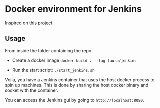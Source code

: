 # Docker environment for Jenkins

Inspired on [this project](https://github.com/shazChaudhry/docker-jenkins).

## Usage
From inside the folder containing the repo:
- Create a docker image
`docker build . --tag laura/jenkins`

- Run the start script:
`./start_jenkins.sh`

Voila, you have a Jenkins container that uses the host docker process to spin up 
machines. This is done by sharing the host docker binary and socket with the 
container.

You can access the Jenkins gui by going to `http://localhost:8080`.
